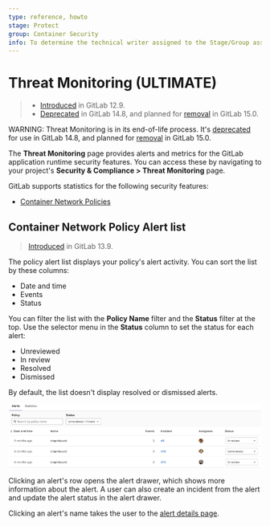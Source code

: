 ```yaml
---
type: reference, howto
stage: Protect
group: Container Security
info: To determine the technical writer assigned to the Stage/Group associated with this page, see https://about.gitlab.com/handbook/engineering/ux/technical-writing/#assignments
---
```


# Threat Monitoring **(ULTIMATE)**

> - [Introduced](https://gitlab.com/gitlab-org/gitlab/-/issues/14707) in GitLab 12.9.
> - [Deprecated](https://gitlab.com/groups/gitlab-org/-/epics/7476) in GitLab 14.8, and planned for [removal](https://gitlab.com/groups/gitlab-org/-/epics/7477) in GitLab 15.0.

WARNING:
Threat Monitoring is in its end-of-life process. It's [deprecated](https://gitlab.com/groups/gitlab-org/-/epics/7476)
for use in GitLab 14.8, and planned for [removal](https://gitlab.com/groups/gitlab-org/-/epics/7477)
in GitLab 15.0.

The **Threat Monitoring** page provides alerts and metrics
for the GitLab application runtime security features. You can access
these by navigating to your project's **Security & Compliance > Threat
Monitoring** page.

GitLab supports statistics for the following security features:

- [Container Network Policies](../../../topics/autodevops/stages.md#network-policy)

## Container Network Policy Alert list

> [Introduced](https://gitlab.com/groups/gitlab-org/-/epics/3438) in GitLab 13.9.

The policy alert list displays your policy's alert activity. You can sort the list by these columns:

- Date and time
- Events
- Status

You can filter the list with the **Policy Name** filter and the **Status** filter at the top. Use
the selector menu in the **Status** column to set the status for each alert:

- Unreviewed
- In review
- Resolved
- Dismissed

By default, the list doesn't display resolved or dismissed alerts.

![Policy Alert List](img/threat_monitoring_policy_alert_list_v14_3.png)

Clicking an alert's row opens the alert drawer, which shows more information about the alert. A user
can also create an incident from the alert and update the alert status in the alert drawer.

Clicking an alert's name takes the user to the [alert details page](../../../operations/incident_management/alerts.md#alert-details-page).
